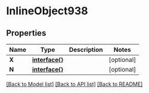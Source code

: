 # InlineObject938

## Properties

Name | Type | Description | Notes
------------ | ------------- | ------------- | -------------
**X** | [**interface{}**](.md) |  | [optional] 
**N** | [**interface{}**](.md) |  | [optional] 

[[Back to Model list]](../README.md#documentation-for-models) [[Back to API list]](../README.md#documentation-for-api-endpoints) [[Back to README]](../README.md)



